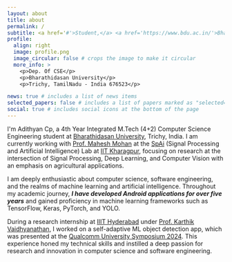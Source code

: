 ```yaml
---
layout: about
title: about
permalink: /
subtitle: <a href='#'>Student,</a> <a href='https://www.bdu.ac.in/'>Bharathidasan University,</a> Trichy - India
profile:
  align: right
  image: profile.png
  image_circular: false # crops the image to make it circular
  more_info: >
    <p>Dep. Of CSE</p>
    <p>Bharathidasan University</p>
    <p>Trichy, TamilNadu - India 676523</p>

news: true # includes a list of news items
selected_papers: false # includes a list of papers marked as "selected={true}"
social: true # includes social icons at the bottom of the page
---
```


I'm Adithyan Cp, a 4th Year Integrated M.Tech (4+2) Computer Science Engineering student at [Bharathidasan University](https://www.bdu.ac.in/), Trichy, India. I am currently working with [Prof. Mahesh Mohan](https://maheshmohanmr.github.io/) at the [SpAi](https://maheshmohanmr.github.io/publications/) (Signal Processing and Artificial Intelligence) Lab at [IIT Kharagpur](https://www.iitkgp.ac.in/), focusing on research at the intersection of Signal Processing, Deep Learning, and Computer Vision with an emphasis on agricultural applications.

I am deeply enthusiastic about computer science, software engineering, and the realms of machine learning and artificial intelligence. Throughout my academic journey, ***I have developed Android applications for over five years*** and gained proficiency in machine learning frameworks such as TensorFlow, Keras, PyTorch, and YOLO.

During a research internship at [IIIT Hyderabad](https://www.iiit.ac.in/) under [Prof. Karthik Vaidhyanathan](https://karthikvaidhyanathan.com/), I worked on a self-adaptive ML object detection app, which was presented at the [Qualcomm University Symposium 2024](https://www.qualcomm.com/content/dam/qcomm-martech/dm-assets/documents/University-Platform-Symposium-May-1-2-Agenda.pdf). This experience honed my technical skills and instilled a deep passion for research and innovation in computer science and software engineering.